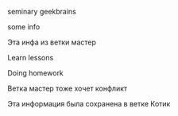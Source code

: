 seminary geekbrains

some info 

Эта инфа из ветки мастер

Learn lessons

Doing homework


Ветка мастер тоже хочет конфликт

Эта информация была сохранена в ветке Котик